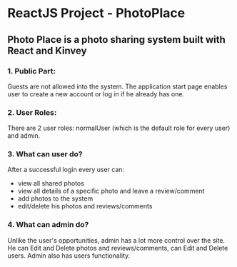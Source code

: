 # ReactJS Project - PhotoPlace

## Photo Place is a photo sharing system built with React and Kinvey

### 1. Public Part:
Guests are not allowed into the system. The application start page enables user to create a new account or log in if he already has one.

### 2. User Roles:
There are 2 user roles: normalUser (which is the default role for every user) and admin.

### 3. What can user do?
After a successful login every user can: 
* view all shared photos
* view all details of a specific photo and leave a review/comment
* add photos to the system
* edit/delete his photos and reviews/comments

### 4. What can admin do?
Unlike the user's opportunities, admin has a lot more control over the site. He can Edit and Delete photos and reviews/comments, can Edit and Delete users. Admin also has users functionality.
